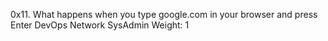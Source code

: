 0x11. What happens when you type google.com in your browser and press Enter
DevOps
Network
SysAdmin
Weight: 1
